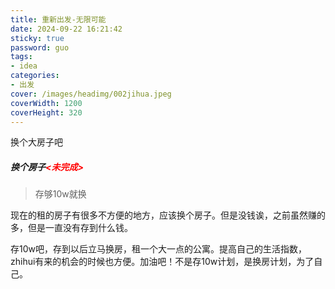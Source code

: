 ```yaml
---
title: 重新出发-无限可能
date: 2024-09-22 16:21:42
sticky: true
password: guo
tags:
- idea
categories:
- 出发
cover: /images/headimg/002jihua.jpeg
coverWidth: 1200
coverHeight: 320
---
```


换个大房子吧

<!-- more -->

##### 换个房子<font color="red"><未完成></font>

> 存够10w就换

现在的租的房子有很多不方便的地方，应该换个房子。但是没钱诶，之前虽然赚的多，但是一直没有存到什么钱。

存10w吧，存到以后立马换房，租一个大一点的公寓。提高自己的生活指数，zhihui有来的机会的时候也方便。加油吧！不是存10w计划，是换房计划，为了自己。






